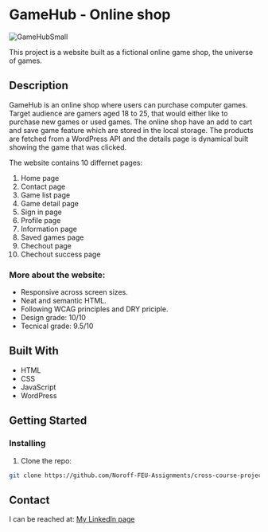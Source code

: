 # GameHub - Online shop

![GameHubSmall](https://user-images.githubusercontent.com/91615712/205653641-c80a76b1-8b7c-49dd-8109-15fd2f07642e.png)

This project is a website built as a fictional online game shop, the universe of games. 

## Description
GameHub is an online shop where users can purchase computer games. Target audience are gamers aged 18 to 25, that would either like to purchase new games or used games. The online shop have an add to cart and save game feature which are stored in the local storage. The products are fetched from a WordPress API and the details page is dynamical built showing the game that was clicked. 

The website contains 10 differnet pages:
1. Home page
2. Contact page
3. Game list page
4. Game detail page
5. Sign in page
6. Profile page
7. Information page
8. Saved games page
9. Chechout page
10. Chechout success page

### More about the website:
- Responsive across screen sizes.
- Neat and semantic HTML.
- Following WCAG principles and DRY priciple.
- Design grade: 10/10
- Tecnical grade: 9.5/10

## Built With
- HTML
- CSS
- JavaScript
- WordPress

## Getting Started

### Installing

1. Clone the repo:

```bash
git clone https://github.com/Noroff-FEU-Assignments/cross-course-project-Gronnfrosk.git
```

## Contact
I can be reached at:
[My LinkedIn page](https://www.linkedin.com/in/hanna-fjeldsaa-0b4797127/) 
